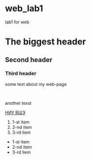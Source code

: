 # web_lab1
lab1 for web
<!DOCTYPE html>
<html>
    <head>
<title>my first web-page</title>
    </head>
    <body>
<h1> The biggest header </header></h1>
<h2>Second header </h2>
<h3>Third header </h3>
<p>some text about my web-page </p>
<br>
<p>another texst </p>
<a href="https://dano.hse.ru/?utm_source=yandex&utm_medium=ctx.cpc&utm_campaign=edu-dano-cntst_ctx_pf_all_ya_cpc_mstr_general_n_0925_rus_cdev_web_n&utm_term=n_n_n_kw.---autotargeting&utm_content=n-n_n_n_cid.703052579_aid.17269575115_pid.205636255034_retid.205636255034_dvc.desktop_gid.5636255034_src.none_stp.search_regionid.10765_postype.premium_pos.1_corid.0&etext=2202.gV9jkAlpt522CN24E1D9w2tnb3R3dHloeXl2b2Vxa2o.f14e122aa834c29ddab0ad6e05db6986c6002876&yclid=17078336332736233471&ybaip=1">НИУ ВШЭ</a>
<ol>
    <li>1-st item </li>
    <li>2-nd item </li>
    <li>3-rd liem</li>
</ol>
<ul>
    <li>1-st item </li>
    <li>2-nd item </li>
    <li>3-rd liem</li>
</ul>
    </body>
</html>
